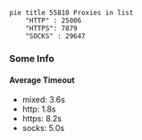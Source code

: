 
```mermaid
pie title 55810 Proxies in list
    "HTTP" : 25006
    "HTTPS": 7879
    "SOCKS" : 29647
```

### Some Info
#### Average Timeout

- mixed: 3.6s
- http: 1.8s
- https: 8.2s
- socks: 5.0s